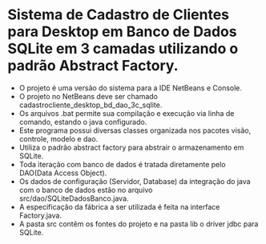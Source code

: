 # Sistema de Cadastro de Clientes para Desktop em Banco de Dados SQLite em 3 camadas utilizando o padrão Abstract Factory.
 - O projeto é uma versão do sistema para a IDE NetBeans e Console.<br> 
 - O projeto no NetBeans deve ser chamado cadastrocliente_desktop_bd_dao_3c_sqlite.<br>
 - Os arquivos .bat permite sua compilação e execução via linha de comando, estando o java configurado.<br>
 - Este programa possui diversas classes organizada nos pacotes visão, controle, modelo e dao.<br>
 - Utiliza o padrão abstract factory para abstrair o armazenamento em SQLite.
 - Toda iteração com banco de dados é tratada diretamente pelo DAO(Data Access Object).<br>
 - Os dados de configuração (Servidor, Database) da integração do java com o banco de dados estão no arquivo src/dao/SQLiteDadosBanco.java.<br>
 - A especificação da fábrica a ser utilizada é feita na interface Factory.java.
  - A pasta src contêm os fontes do projeto e na pasta  lib o driver jdbc para SQLite.<br>
